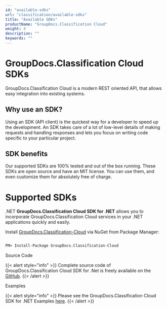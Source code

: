 ```yaml
---
id: "available-sdks"
url: "classification/available-sdks"
title: "Available SDKs"
productName: "GroupDocs.Classification Cloud"
weight: 4
description: ""
keywords: ""
---
```







# GroupDocs.Classification Cloud SDKs #

GroupDocs.Classification Cloud is a modern REST oriented API, that allows easy integration into existing systems.

## Why use an SDK? ##

Using an SDK (API client) is the quickest way for a developer to speed up the development. An SDK takes care of a lot of low-level details of making requests and handling responses and lets you focus on writing code specific to your particular project.

## SDK benefits ##

Our supported SDKs are 100% tested and out of the box running. These SDKs are open source and have an MIT license. You can use them, and even customize them for absolutely free of charge.

# Supported SDKs #


 .NET
**GroupDocs.Classification Cloud SDK for .NET** allows you to incorporate GroupDocs.Classification Cloud services in your .NET applications quickly and easily.

Install [GroupDocs.Classification-Cloud](https://www.nuget.org/packages/GroupDocs.Classification-Cloud/) via NuGet from Package Manager:

```html 

PM> Install-Package GroupDocs.Classification-Cloud

 ```

Source Code

{{< alert style="info" >}}
Complete source code of GroupDocs.Classification Cloud SDK for .Net is freely available on the [GitHub](https://github.com/groupdocs-classification-cloud/groupdocs-classification-cloud-dotnet).
{{< /alert >}}

Examples

{{< alert style="info" >}}
Please see the GroupDocs.Classification Cloud SDK for .NET Examples [here](https://github.com/groupdocs-classification-cloud/groupdocs-classification-cloud-dotnet/tree/master/GroupDocs.Classification.Cloud.Sdk.Tests).
{{< /alert >}}





 